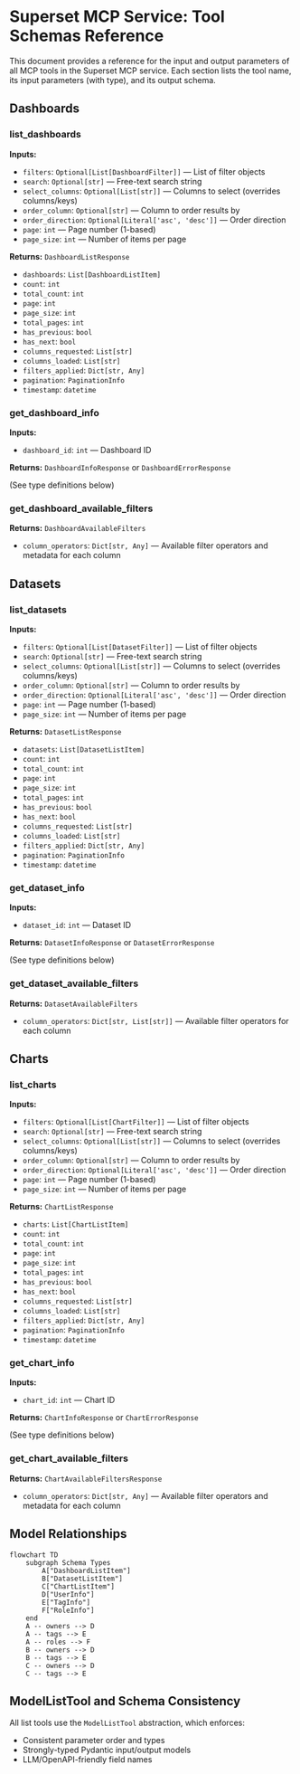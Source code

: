 # Superset MCP Service: Tool Schemas Reference

This document provides a reference for the input and output parameters of all MCP tools in the Superset MCP service. Each section lists the tool name, its input parameters (with type), and its output schema.

## Dashboards

### list_dashboards

**Inputs:**
- `filters`: `Optional[List[DashboardFilter]]` — List of filter objects
- `search`: `Optional[str]` — Free-text search string
- `select_columns`: `Optional[List[str]]` — Columns to select (overrides columns/keys)
- `order_column`: `Optional[str]` — Column to order results by
- `order_direction`: `Optional[Literal['asc', 'desc']]` — Order direction
- `page`: `int` — Page number (1-based)
- `page_size`: `int` — Number of items per page

**Returns:** `DashboardListResponse`
- `dashboards`: `List[DashboardListItem]`
- `count`: `int`
- `total_count`: `int`
- `page`: `int`
- `page_size`: `int`
- `total_pages`: `int`
- `has_previous`: `bool`
- `has_next`: `bool`
- `columns_requested`: `List[str]`
- `columns_loaded`: `List[str]`
- `filters_applied`: `Dict[str, Any]`
- `pagination`: `PaginationInfo`
- `timestamp`: `datetime`

### get_dashboard_info

**Inputs:**
- `dashboard_id`: `int` — Dashboard ID

**Returns:** `DashboardInfoResponse` or `DashboardErrorResponse`

(See type definitions below)

### get_dashboard_available_filters

**Returns:** `DashboardAvailableFilters`
- `column_operators`: `Dict[str, Any]` — Available filter operators and metadata for each column

## Datasets

### list_datasets

**Inputs:**
- `filters`: `Optional[List[DatasetFilter]]` — List of filter objects
- `search`: `Optional[str]` — Free-text search string
- `select_columns`: `Optional[List[str]]` — Columns to select (overrides columns/keys)
- `order_column`: `Optional[str]` — Column to order results by
- `order_direction`: `Optional[Literal['asc', 'desc']]` — Order direction
- `page`: `int` — Page number (1-based)
- `page_size`: `int` — Number of items per page

**Returns:** `DatasetListResponse`
- `datasets`: `List[DatasetListItem]`
- `count`: `int`
- `total_count`: `int`
- `page`: `int`
- `page_size`: `int`
- `total_pages`: `int`
- `has_previous`: `bool`
- `has_next`: `bool`
- `columns_requested`: `List[str]`
- `columns_loaded`: `List[str]`
- `filters_applied`: `Dict[str, Any]`
- `pagination`: `PaginationInfo`
- `timestamp`: `datetime`

### get_dataset_info

**Inputs:**
- `dataset_id`: `int` — Dataset ID

**Returns:** `DatasetInfoResponse` or `DatasetErrorResponse`

(See type definitions below)

### get_dataset_available_filters

**Returns:** `DatasetAvailableFilters`
- `column_operators`: `Dict[str, List[str]]` — Available filter operators for each column

## Charts

### list_charts

**Inputs:**
- `filters`: `Optional[List[ChartFilter]]` — List of filter objects
- `search`: `Optional[str]` — Free-text search string
- `select_columns`: `Optional[List[str]]` — Columns to select (overrides columns/keys)
- `order_column`: `Optional[str]` — Column to order results by
- `order_direction`: `Optional[Literal['asc', 'desc']]` — Order direction
- `page`: `int` — Page number (1-based)
- `page_size`: `int` — Number of items per page

**Returns:** `ChartListResponse`
- `charts`: `List[ChartListItem]`
- `count`: `int`
- `total_count`: `int`
- `page`: `int`
- `page_size`: `int`
- `total_pages`: `int`
- `has_previous`: `bool`
- `has_next`: `bool`
- `columns_requested`: `List[str]`
- `columns_loaded`: `List[str]`
- `filters_applied`: `Dict[str, Any]`
- `pagination`: `PaginationInfo`
- `timestamp`: `datetime`

### get_chart_info

**Inputs:**
- `chart_id`: `int` — Chart ID

**Returns:** `ChartInfoResponse` or `ChartErrorResponse`

(See type definitions below)

### get_chart_available_filters

**Returns:** `ChartAvailableFiltersResponse`
- `column_operators`: `Dict[str, Any]` — Available filter operators and metadata for each column

## Model Relationships

```mermaid
flowchart TD
    subgraph Schema Types
        A["DashboardListItem"]
        B["DatasetListItem"]
        C["ChartListItem"]
        D["UserInfo"]
        E["TagInfo"]
        F["RoleInfo"]
    end
    A -- owners --> D
    A -- tags --> E
    A -- roles --> F
    B -- owners --> D
    B -- tags --> E
    C -- owners --> D
    C -- tags --> E
```

## ModelListTool and Schema Consistency

All list tools use the `ModelListTool` abstraction, which enforces:
- Consistent parameter order and types
- Strongly-typed Pydantic input/output models
- LLM/OpenAPI-friendly field names 